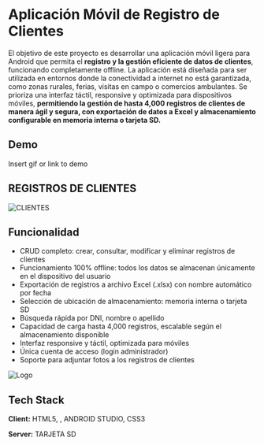 
# Aplicación Móvil de Registro de Clientes 

El objetivo de este proyecto es desarrollar una aplicación móvil ligera para Android que permita el **registro y la gestión eficiente de datos de clientes**, funcionando completamente offline. La aplicación está diseñada para ser utilizada en entornos donde la conectividad a internet no está garantizada, como zonas rurales, ferias, visitas en campo o comercios ambulantes. Se prioriza una interfaz táctil, responsive y optimizada para dispositivos móviles, **permitiendo la gestión de hasta 4,000 registros de clientes de manera ágil y segura, con exportación de datos a Excel y almacenamiento configurable en memoria interna o tarjeta SD.**


## Demo

Insert gif or link to demo


## REGISTROS DE CLIENTES

![CLIENTES](https://i.ibb.co/8gWdCJLn/registro-de-clientes.png)


## Funcionalidad

- CRUD completo: crear, consultar, modificar y eliminar registros de clientes
- Funcionamiento 100% offline: todos los datos se almacenan únicamente en el dispositivo del usuario
- Exportación de registros a archivo Excel (.xlsx) con nombre automático por fecha
- Selección de ubicación de almacenamiento: memoria interna o tarjeta SD
- Búsqueda rápida por DNI, nombre o apellido
- Capacidad de carga hasta 4,000 registros, escalable según el almacenamiento disponible
- Interfaz responsive y táctil, optimizada para móviles
- Única cuenta de acceso (login administrador)
- Soporte para adjuntar fotos a los registros de clientes


![Logo](https://i.ibb.co/99s2FLxB/LOGO-PNG.png)


## Tech Stack

**Client:** HTML5, , ANDROID STUDIO, CSS3

**Server:** TARJETA SD 

